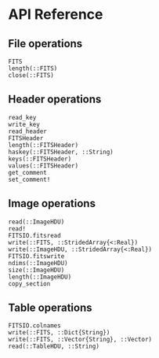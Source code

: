 # API Reference

## File operations

```@docs
FITS
length(::FITS)
close(::FITS)
```

## Header operations

```@docs
read_key
write_key
read_header
FITSHeader
length(::FITSHeader)
haskey(::FITSHeader, ::String)
keys(::FITSHeader)
values(::FITSHeader)
get_comment
set_comment!
```

## Image operations

```@docs
read(::ImageHDU)
read!
FITSIO.fitsread
write(::FITS, ::StridedArray{<:Real})
write(::ImageHDU, ::StridedArray{<:Real})
FITSIO.fitswrite
ndims(::ImageHDU)
size(::ImageHDU)
length(::ImageHDU)
copy_section
```

## Table operations

```@docs
FITSIO.colnames
write(::FITS, ::Dict{String})
write(::FITS, ::Vector{String}, ::Vector)
read(::TableHDU, ::String)
```
